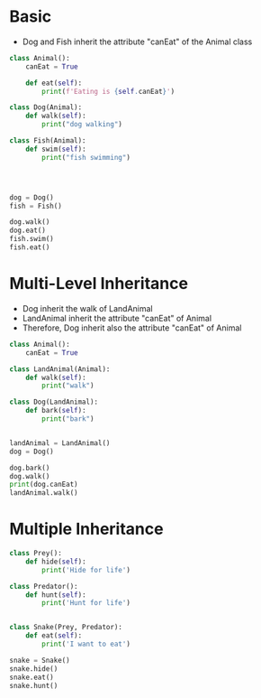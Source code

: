 
# Basic
- Dog and Fish inherit the attribute "canEat" of the Animal class

```python
class Animal():
    canEat = True

    def eat(self):
        print(f'Eating is {self.canEat}')

class Dog(Animal):
    def walk(self):
        print("dog walking")

class Fish(Animal):
    def swim(self):
        print("fish swimming")




dog = Dog()
fish = Fish()

dog.walk()
dog.eat()
fish.swim()
fish.eat()

```



# Multi-Level Inheritance
- Dog inherit the walk of LandAnimal
- LandAnimal inherit the attribute "canEat" of Animal
- Therefore, Dog inherit also the attribute "canEat" of Animal

```python
class Animal():
    canEat = True

class LandAnimal(Animal):
    def walk(self):
        print("walk")

class Dog(LandAnimal):
    def bark(self):
        print("bark")


landAnimal = LandAnimal()
dog = Dog()

dog.bark()
dog.walk()
print(dog.canEat)
landAnimal.walk()

```







# Multiple Inheritance
```python
class Prey():
    def hide(self):
        print('Hide for life')

class Predator():
    def hunt(self):
        print('Hunt for life')


class Snake(Prey, Predator):
    def eat(self):
        print('I want to eat')

snake = Snake()
snake.hide()
snake.eat()
snake.hunt()



```
















